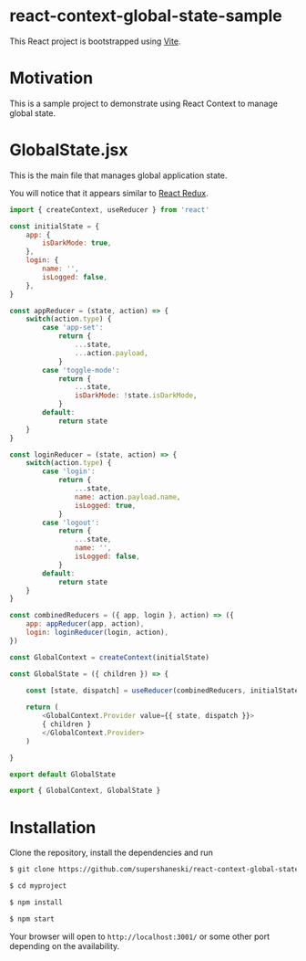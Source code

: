 react-context-global-state-sample
================

This React project is bootstrapped using [Vite](https://vitejs.dev/guide/).

# Motivation

This is a sample project to demonstrate using React Context to manage global state.

# GlobalState.jsx

This is the main file that manages global application state.

You will notice that it appears similar to [React Redux](https://react-redux.js.org).

```javascript
import { createContext, useReducer } from 'react'

const initialState = {
    app: {
        isDarkMode: true,
    },
    login: {
        name: '',
        isLogged: false,
    },
}

const appReducer = (state, action) => {
    switch(action.type) {
        case 'app-set':
            return {
                ...state,
                ...action.payload,
            }
        case 'toggle-mode':
            return {
                ...state,
                isDarkMode: !state.isDarkMode,
            }
        default:
            return state
    }
}

const loginReducer = (state, action) => {
    switch(action.type) {
        case 'login':
            return {
                ...state,
                name: action.payload.name,
                isLogged: true,
            }
        case 'logout':
            return {
                ...state,
                name: '',
                isLogged: false,
            }
        default:
            return state
    }
}

const combinedReducers = ({ app, login }, action) => ({
    app: appReducer(app, action),
    login: loginReducer(login, action),
})

const GlobalContext = createContext(initialState)

const GlobalState = ({ children }) => {

    const [state, dispatch] = useReducer(combinedReducers, initialState)
    
    return (
        <GlobalContext.Provider value={{ state, dispatch }}>
        { children }
        </GlobalContext.Provider>
    )

}

export default GlobalState

export { GlobalContext, GlobalState }
```


# Installation

Clone the repository, install the dependencies and run

```sh
$ git clone https://github.com/supershaneski/react-context-global-state-sample.git myproject

$ cd myproject

$ npm install

$ npm start
```

Your browser will open to `http://localhost:3001/` or some other port depending on the availability.
